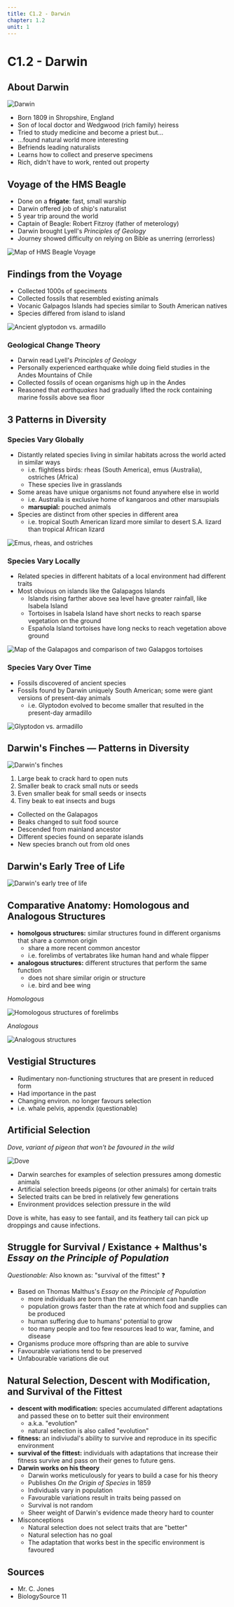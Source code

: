 ```yaml
---
title: C1.2 - Darwin
chapter: 1.2
unit: 1
---
```


# C1.2 - Darwin

## About Darwin

![Darwin](img/c1.2/c1.2-darwin.png)

- Born 1809 in Shropshire, England
- Son of local doctor and Wedgwood (rich family) heiress
- Tried to study medicine and become a priest but...
- ...found natural world more interesting
- Befriends leading naturalists
- Learns how to collect and preserve specimens
- Rich, didn't have to work, rented out property

## Voyage of the HMS Beagle

- Done on a **frigate**: fast, small warship
- Darwin offered job of ship's naturalist
- 5 year trip around the world
- Captain of Beagle: Robert Fitzroy (father of meterology)
- Darwin brought Lyell's *Principles of Geology*
- Journey showed difficulty on relying on Bible as unerring (errorless)

![Map of HMS Beagle Voyage](img/c1.2/c1.2-hms-beagle-voyage.png)

## Findings from the Voyage

- Collected 1000s of speciments
- Collected fossils that resembled existing animals
- Vocanic Galpagos Islands had species similar to South American natives
- Species differed from island to island

![Ancient glyptodon vs. armadillo](img/c1.2/c1.2-glyptodon-vs-armadillo.png)

### Geological Change Theory

- Darwin read Lyell's *Principles of Geology*
- Personally experienced earthquake while doing field studies in the Andes Mountains of Chile
- Collected fossils of ocean organisms high up in the Andes
- Reasoned that *earthquakes* had gradually lifted the rock containing marine fossils above sea floor

## 3 Patterns in Diversity

### Species Vary Globally

- Distantly related species living in similar habitats across the world acted in similar ways
  - i.e. flightless birds: rheas (South America), emus (Australia), ostriches (Africa)
  - These species live in grasslands
- Some areas have unique organisms not found anywhere else in world
  - i.e. Australia is exclusive home of kangaroos and other marsupials
  - **marsupial:** pouched animals
- Species are distinct from other species in different area
  - i.e. tropical South American lizard more similar to desert S.A. lizard than tropical African lizard

![Emus, rheas, and ostriches](img/c1.2/c1.2-emu-rhea-ostrich.png)

### Species Vary Locally

- Related species in different habitats of a local environment had different traits
- Most obvious on islands like the Galapagos Islands
  - Islands rising farther above sea level have greater rainfall, like Isabela Island
  - Tortoises in Isabela Island have short necks to reach sparse vegetation on the ground
  - Española Island tortoises have long necks to reach vegetation above ground

![Map of the Galapagos and comparison of two Galapgos tortoises](img/c1.2/c1.2-galapagos-tortoises.png)

### Species Vary Over Time

- Fossils discovered of ancient species
- Fossils found by Darwin uniquely South American; some were giant versions of present-day animals
  - i.e. Glyptodon evolved to become smaller that resulted in the present-day armadillo

![Glyptodon vs. armadillo](img/c1.2/c1.2-glyptodon-vs-armadillo.png)

## Darwin's Finches &mdash; Patterns in Diversity

![Darwin's finches](img/c1.2/c1.2-darwin-finch.png)

1. Large beak to crack hard to open nuts
2. Smaller beak to crack small nuts or seeds
3. Even smaller beak for small seeds or insects
4. Tiny beak to eat insects and bugs

- Collected on the Galapagos
- Beaks changed to suit food source
- Descended from mainland ancestor
- Different species found on separate islands
- New species branch out from old ones

## Darwin's Early Tree of Life

![Darwin's early tree of life](img/c1.2/c1.2-early-tree-of-life.png)

## Comparative Anatomy: Homologous and Analogous Structures

- **homolgous structures:** similar structures found in different organisms that share a common origin
  - share a more recent common ancestor
  - i.e. forelimbs of vertabrates like human hand and whale flipper
- **analogous structures:** different structures that perform the same function
  - does not share similar origin or structure
  - i.e. bird and bee wing

*Homologous*

![Homologous structures of forelimbs](img/c1.2/c1.2-homologous.png)

*Analogous*

![Analogous structures](img/c1.2/c1.2-analogous.png)

## Vestigial Structures

- Rudimentary non-functioning structures that are present in reduced form
- Had importance in the past
- Changing environ. no longer favours selection
- i.e. whale pelvis, appendix (questionable)

## Artificial Selection

*Dove, variant of pigeon that won't be favoured in the wild*

![Dove](img/c1.2/c1.2-dove.png)

- Darwin searches for examples of selection pressures among domestic animals
- Artificial selection breeds pigeons (or other animals) for certain traits
- Selected traits can be bred in relatively few generations
- Environment providces selection pressure in the wild

Dove is white, has easy to see fantail, and its feathery tail can pick up droppings and cause infections.

## Struggle for Survival / Existance + Malthus's *Essay on the Principle of Population*

*Questionable:* Also known as: "survival of the fittest" :question:

- Based on Thomas Malthus's *Essay on the Principle of Population*
  - more individuals are born than the environment can handle
  - population grows faster than the rate at which food and supplies can be produced
  - human suffering due to humans' potential to grow
  - too many people and too few resources lead to war, famine, and disease
- Organisms produce more offspring than are able to survive
- Favourable variations tend to be preserved
- Unfabourable variations die out

## Natural Selection, Descent with Modification, and Survival of the Fittest

- **descent with modification:** species accumulated different adaptations and passed these on to better suit their environment
  - a.k.a. "evolution"
  - natural selection is also called "evolution"
- **fitness:** an indiviudal's ability to survive and reproduce in its specific environment
- **survival of the fittest:** individuals with adaptations that increase their fitness survive and pass on their genes to future gens.
- **Darwin works on his theory**
  - Darwin works meticulously for years to build a case for his theory
  - Publishes *On the Origin of Species* in 1859
  - Individuals vary in population
  - Favourable variations result in traits being passed on
  - Survival is not random
  - Sheer weight of Darwin's evidence made theory hard to counter
- Misconceptions
  - Natural selection does not select traits that are "better"
  - Natural selection has no goal
  - The adaptation that works best in the specific environment is favoured

## Sources

- Mr. C. Jones
- BiologySource 11